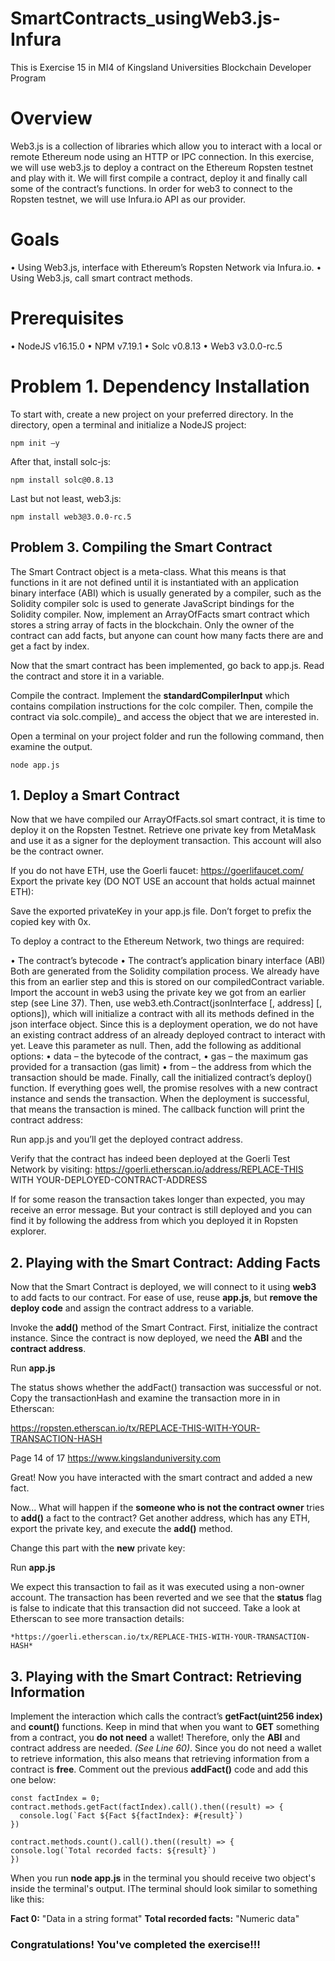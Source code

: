 # SmartContracts_usingWeb3.js-Infura
This is Exercise 15 in MI4 of Kingsland Universities Blockchain Developer Program

# Overview
Web3.js is a collection of libraries which allow you to interact with a local or remote Ethereum node using an HTTP
or IPC connection. In this exercise, we will use web3.js to deploy a contract on the Ethereum Ropsten testnet and
play with it. We will first compile a contract, deploy it and finally call some of the contract’s functions. In order for
web3 to connect to the Ropsten testnet, we will use Infura.io API as our provider.

# Goals
• Using Web3.js, interface with Ethereum’s Ropsten Network via Infura.io.
• Using Web3.js, call smart contract methods.

# Prerequisites
• NodeJS v16.15.0
• NPM v7.19.1
• Solc v0.8.13
• Web3 v3.0.0-rc.5

# Problem 1. Dependency Installation

To start with, create a new project on your preferred directory.
In the directory, open a terminal and initialize a NodeJS project:
  
    npm init –y

After that, install solc-js:

    npm install solc@0.8.13

Last but not least, web3.js:

    npm install web3@3.0.0-rc.5

## Problem 3. Compiling the Smart Contract

The Smart Contract object is a meta-class. What this means is that functions in it are not defined until it is
instantiated with an application binary interface (ABI) which is usually generated by a compiler, such as the Solidity
compiler solc is used to generate JavaScript bindings for the Solidity compiler.
Now, implement an ArrayOfFacts smart contract which stores a string array of facts in the blockchain. Only the
owner of the contract can add facts, but anyone can count how many facts there are and get a fact by index.

Now that the smart contract has been implemented, go back to app.js. Read the contract and store it in a variable.

Compile the contract.
Implement the **standardCompilerInput** which contains compilation instructions for the colc compiler. 
Then, compile the contract via solc.compile)_ and access the object that we are interested in.

Open a terminal on your project folder and run the following command, then examine the output.

    node app.js
    
## 1. Deploy a Smart Contract

Now that we have compiled our ArrayOfFacts.sol smart contract, it is time to deploy it on the Ropsten Testnet.
Retrieve one private key from MetaMask and use it as a signer for the deployment transaction. This account will also
be the contract owner.

If you do not have ETH, use the Goerli faucet: https://goerlifaucet.com/
Export the private key (DO NOT USE an account that holds actual mainnet ETH):

Save the exported privateKey in your app.js file. Don’t forget to prefix the copied key with 0x.

To deploy a contract to the Ethereum Network, two things are required:

• The contract’s bytecode
• The contract’s application binary interface (ABI)
Both are generated from the Solidity compilation process. We already have this from an earlier step and this is
stored on our compiledContract variable.
Import the account in web3 using the private key we got from an earlier step (see Line 37).
Then, use web3.eth.Contract(jsonInterface [, address] [, options]), which will initialize a contract with all its
methods defined in the json interface object.
Since this is a deployment operation, we do not have an existing contract address of an already deployed contract to
interact with yet. Leave this parameter as null.
Then, add the following as additional options:
• data – the bytecode of the contract,
• gas – the maximum gas provided for a transaction (gas limit)
• from – the address from which the transaction should be made.
Finally, call the initialized contract’s deploy() function.
If everything goes well, the promise resolves with a new contract instance and sends the transaction. When the
deployment is successful, that means the transaction is mined. The callback function will print the contract address:

Run app.js and you’ll get the deployed contract address.

Verify that the contract has indeed been deployed at the Goerli Test Network by visiting:
https://goerli.etherscan.io/address/REPLACE-THIS WITH YOUR-DEPLOYED-CONTRACT-ADDRESS

If for some reason the transaction takes longer than expected, you may receive an error message. But your contract
is still deployed and you can find it by following the address from which you deployed it in Ropsten explorer.

## 2. Playing with the Smart Contract: Adding Facts

Now that the Smart Contract is deployed, we will connect to it using **web3** to add facts to our contract.
For ease of use, reuse **app.js**, but **remove the deploy code** and assign the contract address to a variable.

Invoke the **add()** method of the Smart Contract. First, initialize the contract instance. Since the contract is now
deployed, we need the **ABI** and the **contract address**.

Run **app.js**

The status shows whether the addFact() transaction was successful or not.
Copy the transactionHash and examine the transaction more in in Etherscan:

https://ropsten.etherscan.io/tx/REPLACE-THIS-WITH-YOUR-TRANSACTION-HASH

Page 14 of 17 https://www.kingslanduniversity.com

Great! Now you have interacted with the smart contract and added a new fact.

Now...
What will happen if the **someone who is not the contract owner** tries to **add()** a fact to the contract?
Get another address, which has any ETH, export the private key, and execute the **add()** method.

Change this part with the **new** private key:

Run **app.js**

We expect this transaction to fail as it was executed using a non-owner account.
The transaction has been reverted and we see that the **status** flag is false to indicate that this transaction did not
succeed. Take a look at Etherscan to see more transaction details:

    *https://goerli.etherscan.io/tx/REPLACE-THIS-WITH-YOUR-TRANSACTION-HASH*

## 3. Playing with the Smart Contract: Retrieving Information

Implement the interaction which calls the contract’s **getFact(uint256 index)** and **count()** functions.
Keep in mind that when you want to **GET** something from a contract, you **do not need** a wallet! Therefore, only the
**ABI** and contract address are needed. *(See Line 60)*.
Since you do not need a wallet to retrieve information, this also means that retrieving information from a contract is
**free**.
Comment out the previous **addFact()** code and add this one below:

    const factIndex = 0;
    contract.methods.getFact(factIndex).call().then((result) => {
      console.log(`Fact ${Fact ${factIndex}: #{result}`)
    })
    
    contract.methods.count().call().then((result) => {
    console.log(`Total recorded facts: ${result}`)
    })
    
    

When you run __node app.js__ in the terminal you should receive two object's inside the terminal's output. IThe terminal should look similar to something like this:

__Fact 0:__ "Data in a string format"
__Total recorded facts:__ "Numeric data"

### Congratulations! You've completed the exercise!!!
   

